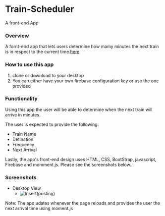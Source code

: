# Train-Scheduler
A front-end App



### Overview
A fornt-end app that lets users determine how mamy minutes the next train is in respect to the current time.[here](https://atuffa.github.io/Train-Scheduler)



### How to use this app
1. clone or download to your desktop
2. You can either have your own firebase configuration key or use the one provided



### Functionality
Using this app the user will be able to determine when the next train will arrive in minutes.

The user is expected to provide the following:
  - Train Name
  - Detination
  - Frequency
  - Next Arrival



Lastly, the app's front-end design uses HTML, CSS, BootStrap, javascript, Firebase and momment.js. Please see the screenshots below...


### Screenshots
- Desktop View
  * ![Insert(posting)](/ScreenShot/mobile.png)


  
Note: The app udates whenever the page reloads and provides the user the next arrival time using moment.js
